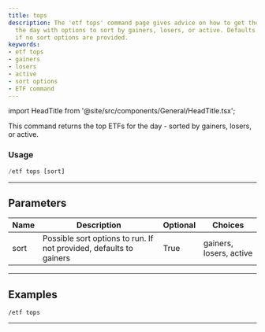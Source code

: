 ```yaml
---
title: tops
description: The 'etf tops' command page gives advice on how to get the top ETFs of
  the day with options to sort by gainers, losers, or active. Defaults to gainers
  if no sort options are provided.
keywords:
- etf tops
- gainers
- losers
- active
- sort options
- ETF command
---
```


import HeadTitle from '@site/src/components/General/HeadTitle.tsx';

<HeadTitle title="tops - Etf - Discord - Reference | OpenBB Bot Docs" />

This command returns the top ETFs for the day - sorted by gainers, losers, or active.

### Usage

```python wordwrap
/etf tops [sort]
```

---

## Parameters

| Name | Description | Optional | Choices |
| ---- | ----------- | -------- | ------- |
| sort | Possible sort options to run. If not provided, defaults to gainers | True | gainers, losers, active |


---

## Examples

```
/etf tops
```
---

